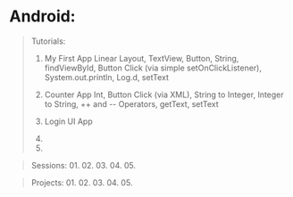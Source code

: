 # Android:


> Tutorials:
> 01. My First App 
> Linear Layout, TextView, Button, String, findViewById, Button Click (via simple setOnClickListener), System.out.println, Log.d, setText
> 02. Counter App 
> Int, Button Click (via XML), String to Integer, Integer to String, ++ and -- Operators, getText, setText
> 03. Login UI App
> 
> 04. 
>
> 05. 


> Sessions:
> 01. 
> 02. 
> 03. 
> 04. 
> 05. 


> Projects:
> 01. 
> 02. 
> 03. 
> 04. 
> 05. 